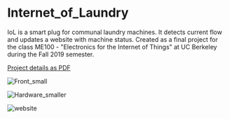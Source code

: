 # Internet_of_Laundry
IoL is a smart plug for communal laundry machines. It detects current flow and updates a website with machine status. Created as a final project for the class ME100 - "Electronics for the Internet of Things" at UC Berkeley during the Fall 2019 semester.

[Project details as PDF](https://github.com/philipp-kurz/CS170_NP_Comp_Approx/files/4707497/IOL_Details.pdf)

![Front_small](https://user-images.githubusercontent.com/54779918/83349979-ff016900-a338-11ea-9969-46db600b7f37.jpg)

![Hardware_smaller](https://user-images.githubusercontent.com/54779918/83349996-29532680-a339-11ea-843f-45ecf0f98d4e.png)

![website](https://user-images.githubusercontent.com/54779918/83349896-6834ac80-a338-11ea-800f-305c7be9466d.gif)
